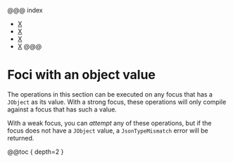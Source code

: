 @@@ index
* [X](fields.md)
* [X](fieldsNamed.md)
* [X](fieldOption.md)
* [X](field.md)
@@@

# Foci with an object value

The operations in this section can be executed on any focus that has a 
`JObject` as its value. With a strong focus, these operations will only 
compile against a focus that has such a value.

With a weak focus, you can _attempt_ any of these operations, 
but if the focus does not have a `JObject` value, a `JsonTypeMismatch` 
error will be returned.  

@@toc { depth=2 }
